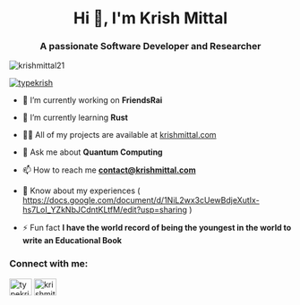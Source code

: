 <h1 align="center">Hi 👋, I'm Krish Mittal</h1>
<h3 align="center">A passionate Software Developer and Researcher</h3>

<p align="left"> <img src="https://komarev.com/ghpvc/?username=typekrish&label=Profile%20views&color=0e75b6&style=flat" alt="krishmittal21" /> </p>

<p align="left"> <a href="https://twitter.com/typekrish" target="blank"><img src="https://img.shields.io/twitter/follow/typekrish?logo=twitter&style=for-the-badge" alt="typekrish" /></a> </p>

- 🔭 I’m currently working on **FriendsRai**

- 🌱 I’m currently learning **Rust**

- 👨‍💻 All of my projects are available at [krishmittal.com](krishmittal.com)

- 💬 Ask me about **Quantum Computing**

- 📫 How to reach me **contact@krishmittal.com**

- 📄 Know about my experiences ( https://docs.google.com/document/d/1NiL2wx3cUewBdjeXutIx-hs7LoI_YZkNbJCdntKLtfM/edit?usp=sharing )

- ⚡ Fun fact **I have the world record of being the youngest in the world to write an Educational Book**

<h3 align="left">Connect with me:</h3>
<p align="left">
<a href="https://twitter.com/typekrish" target="blank"><img align="center" src="https://raw.githubusercontent.com/rahuldkjain/github-profile-readme-generator/master/src/images/icons/Social/twitter.svg" alt="typekrish" height="30" width="40" /></a>
<a href="https://linkedin.com/in/krishmittal" target="blank"><img align="center" src="https://raw.githubusercontent.com/rahuldkjain/github-profile-readme-generator/master/src/images/icons/Social/linked-in-alt.svg" alt="krishmittal" height="30" width="40" /></a>
</p>

